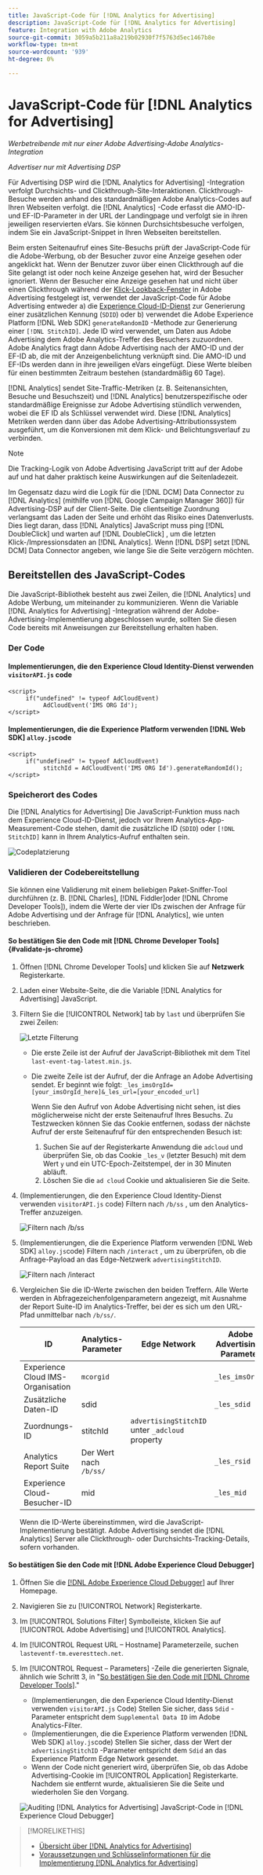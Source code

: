 ```yaml
---
title: JavaScript-Code für [!DNL Analytics for Advertising]
description: JavaScript-Code für [!DNL Analytics for Advertising]
feature: Integration with Adobe Analytics
source-git-commit: 3059a5b211a8a219b02930f7f5763d5ec1467b8e
workflow-type: tm+mt
source-wordcount: '939'
ht-degree: 0%

---
```


# JavaScript-Code für [!DNL Analytics for Advertising]

*Werbetreibende mit nur einer Adobe Advertising-Adobe Analytics-Integration*

*Advertiser nur mit Advertising DSP*

Für Advertising DSP wird die [!DNL Analytics for Advertising] -Integration verfolgt Durchsichts- und Clickthrough-Site-Interaktionen. Clickthrough-Besuche werden anhand des standardmäßigen Adobe Analytics-Codes auf Ihren Webseiten verfolgt. die [!DNL Analytics] -Code erfasst die AMO-ID- und EF-ID-Parameter in der URL der Landingpage und verfolgt sie in ihren jeweiligen reservierten eVars. Sie können Durchsichtsbesuche verfolgen, indem Sie ein JavaScript-Snippet in Ihren Webseiten bereitstellen.

Beim ersten Seitenaufruf eines Site-Besuchs prüft der JavaScript-Code für die Adobe-Werbung, ob der Besucher zuvor eine Anzeige gesehen oder angeklickt hat. Wenn der Benutzer zuvor über einen Clickthrough auf die Site gelangt ist oder noch keine Anzeige gesehen hat, wird der Besucher ignoriert. Wenn der Besucher eine Anzeige gesehen hat und nicht über einen Clickthrough während der [Klick-Lookback-Fenster](/help/integrations/analytics/prerequisites.md#lookback-a4adc) in Adobe Advertising festgelegt ist, verwendet der JavaScript-Code für Adobe Advertising entweder a) die [Experience Cloud-ID-Dienst](https://experienceleague.adobe.com/docs/id-service/using/home.html) zur Generierung einer zusätzlichen Kennung (`SDID`) oder b) verwendet die Adobe Experience Platform [!DNL Web SDK] `generateRandomID` -Methode zur Generierung einer `[!DNL StitchID]`. Jede ID wird verwendet, um Daten aus Adobe Advertising dem Adobe Analytics-Treffer des Besuchers zuzuordnen. Adobe Analytics fragt dann Adobe Advertising nach der AMO-ID und der EF-ID ab, die mit der Anzeigenbelichtung verknüpft sind. Die AMO-ID und EF-IDs werden dann in ihre jeweiligen eVars eingefügt. Diese Werte bleiben für einen bestimmten Zeitraum bestehen (standardmäßig 60 Tage).

[!DNL Analytics] sendet Site-Traffic-Metriken (z. B. Seitenansichten, Besuche und Besuchszeit) und [!DNL Analytics] benutzerspezifische oder standardmäßige Ereignisse zur Adobe Advertising stündlich verwenden, wobei die EF ID als Schlüssel verwendet wird. Diese [!DNL Analytics] Metriken werden dann über das Adobe Advertising-Attributionssystem ausgeführt, um die Konversionen mit dem Klick- und Belichtungsverlauf zu verbinden.

>[!NOTE]
>
>Die Tracking-Logik von Adobe Advertising JavaScript tritt auf der Adobe auf und hat daher praktisch keine Auswirkungen auf die Seitenladezeit.
>
>Im Gegensatz dazu wird die Logik für die [!DNL DCM] Data Connector zu [!DNL Analytics] (mithilfe von [!DNL Google Campaign Manager 360]) für Advertising-DSP auf der Client-Seite. Die clientseitige Zuordnung verlangsamt das Laden der Seite und erhöht das Risiko eines Datenverlusts. Dies liegt daran, dass [!DNL Analytics] JavaScript muss ping [!DNL DoubleClick] und warten auf [!DNL DoubleClick] , um die letzten Klick-/Impressionsdaten an [!DNL Analytics]. Wenn [!DNL DSP] setzt [!DNL DCM] Data Connector angeben, wie lange Sie die Seite verzögern möchten.

## Bereitstellen des JavaScript-Codes

Die JavaScript-Bibliothek besteht aus zwei Zeilen, die [!DNL Analytics] und Adobe Werbung, um miteinander zu kommunizieren. Wenn die Variable [!DNL Analytics for Advertising] -Integration während der Adobe-Advertising-Implementierung abgeschlossen wurde, sollten Sie diesen Code bereits mit Anweisungen zur Bereitstellung erhalten haben.

### Der Code

#### Implementierungen, die den Experience Cloud Identity-Dienst verwenden `visitorAPI.js` code

```
<script>
     if("undefined" != typeof AdCloudEvent) 
          AdCloudEvent('IMS ORG Id');
</script>
```

#### Implementierungen, die die Experience Platform verwenden [!DNL Web SDK] `alloy.js`code

```
<script>
     if("undefined" != typeof AdCloudEvent) 
          stitchId = AdCloudEvent('IMS ORG Id').generateRandomId();
</script>
```

### Speicherort des Codes

Die [!DNL Analytics for Advertising] Die JavaScript-Funktion muss nach dem Experience Cloud-ID-Dienst, jedoch vor Ihrem Analytics-App-Measurement-Code stehen, damit die zusätzliche ID (`SDID`) oder `[!DNL StitchID]` kann in Ihrem Analytics-Aufruf enthalten sein.

![Codeplatzierung](/help/integrations/assets/a4adc-code-placement.png)

### Validieren der Codebereitstellung

Sie können eine Validierung mit einem beliebigen Paket-Sniffer-Tool durchführen (z. B. [!DNL Charles], [!DNL Fiddler]oder [!DNL Chrome Developer Tools]), indem die Werte der vier IDs zwischen der Anfrage für Adobe Advertising und der Anfrage für [!DNL Analytics], wie unten beschrieben.

#### So bestätigen Sie den Code mit [!DNL Chrome Developer Tools] {#validate-js-chrome}

1. Öffnen [!DNL Chrome Developer Tools] und klicken Sie auf **Netzwerk** Registerkarte.

1. Laden einer Website-Seite, die die Variable [!DNL Analytics for Advertising] JavaScript.

1. Filtern Sie die [!UICONTROL Network] tab by `last` und überprüfen Sie zwei Zeilen:

   ![Letzte Filterung](/help/integrations/assets/a4adc-code-validation-filter-last.png)

   * Die erste Zeile ist der Aufruf der JavaScript-Bibliothek mit dem Titel `last-event-tag-latest.min.js`.
   * Die zweite Zeile ist der Aufruf, der die Anfrage an Adobe Advertising sendet. Er beginnt wie folgt: `_les_imsOrgId=[your_imsOrgId_here]&_les_url=[your_encoded_url]`

      Wenn Sie den Aufruf von Adobe Advertising nicht sehen, ist dies möglicherweise nicht der erste Seitenaufruf Ihres Besuchs. Zu Testzwecken können Sie das Cookie entfernen, sodass der nächste Aufruf der erste Seitenaufruf für den entsprechenden Besuch ist:

      1. Suchen Sie auf der Registerkarte Anwendung die `adcloud` und überprüfen Sie, ob das Cookie `_les_v` (letzter Besuch) mit dem Wert `y` und ein UTC-Epoch-Zeitstempel, der in 30 Minuten abläuft.
      1. Löschen Sie die `ad cloud` Cookie und aktualisieren Sie die Seite.

1. (Implementierungen, die den Experience Cloud Identity-Dienst verwenden `visitorAPI.js` code) Filtern nach `/b/ss` , um den Analytics-Treffer anzuzeigen.

   ![Filtern nach `/b/ss`](/help/integrations/assets/a4adc-code-validation-filter-bss.png)

1. (Implementierungen, die die Experience Platform verwenden [!DNL Web SDK] `alloy.js`code) Filtern nach `/interact` , um zu überprüfen, ob die Anfrage-Payload an das Edge-Netzwerk `advertisingStitchID`.

   ![Filtern nach `/interact`](/help/integrations/assets/a4adc-code-validation-filter-interact.png)

1. Vergleichen Sie die ID-Werte zwischen den beiden Treffern. Alle Werte werden in Abfragezeichenfolgenparametern angezeigt, mit Ausnahme der Report Suite-ID im Analytics-Treffer, bei der es sich um den URL-Pfad unmittelbar nach `/b/ss/`.

   | ID | Analytics-Parameter | Edge Network | Adobe Advertising-Parameter |
   | --- | --- | --- | --- |
   | Experience Cloud IMS-Organisation | `mcorgid` |  | `_les_imsOrgid` |
   | Zusätzliche Daten-ID | sdid |  | `_les_sdid` |
   | Zuordnungs-ID | stitchId | `advertisingStitchID` unter `_adcloud` property |  |
   | Analytics Report Suite | Der Wert nach `/b/ss/` |  | `_les_rsid` |
   | Experience Cloud-Besucher-ID | mid |  | `_les_mid` |

   Wenn die ID-Werte übereinstimmen, wird die JavaScript-Implementierung bestätigt. Adobe Advertising sendet die [!DNL Analytics] Server alle Clickthrough- oder Durchsichts-Tracking-Details, sofern vorhanden.

#### So bestätigen Sie den Code mit [!DNL Adobe Experience Cloud Debugger]

1. Öffnen Sie die [[!DNL Adobe Experience Cloud Debugger]](https://experienceleague.adobe.com/docs/debugger/using-v2/summary.html) auf Ihrer Homepage.
1. Navigieren Sie zu [!UICONTROL Network] Registerkarte.
1. Im [!UICONTROL Solutions Filter] Symbolleiste, klicken Sie auf [!UICONTROL Adobe Advertising] und [!UICONTROL Analytics].
1. Im [!UICONTROL Request URL – Hostname] Parameterzeile, suchen `lasteventf-tm.everesttech.net`.
1. Im [!UICONTROL Request – Parameters] -Zeile die generierten Signale, ähnlich wie Schritt 3, in &quot;[So bestätigen Sie den Code mit [!DNL Chrome Developer Tools]](#validate-js-chrome).&quot;
   * (Implementierungen, die den Experience Cloud Identity-Dienst verwenden `visitorAPI.js` Code) Stellen Sie sicher, dass `Sdid` -Parameter entspricht dem `Supplemental Data ID` im Adobe Analytics-Filter.
   * (Implementierungen, die die Experience Platform verwenden [!DNL Web SDK] `alloy.js`code) Stellen Sie sicher, dass der Wert der `advertisingStitchID` -Parameter entspricht dem `Sdid` an das Experience Platform Edge Network gesendet.
   * Wenn der Code nicht generiert wird, überprüfen Sie, ob das Adobe Advertising-Cookie im [!UICONTROL Application] Registerkarte. Nachdem sie entfernt wurde, aktualisieren Sie die Seite und wiederholen Sie den Vorgang.

   ![Auditing [!DNL Analytics for Advertising] JavaScript-Code in [!DNL Experience Cloud Debugger]](/help/integrations/assets/a4adc-js-audit-debugger.png)

>[!MORELIKETHIS]
>
>* [Übersicht über [!DNL Analytics for Advertising]](overview.md)
>* [Voraussetzungen und Schlüsselinformationen für die Implementierung [!DNL Analytics for Advertising]](prerequisites.md)

